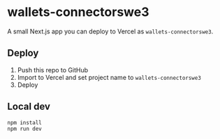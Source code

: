 # wallets-connectorswe3

A small Next.js app you can deploy to Vercel as `wallets-connectorswe3`.

## Deploy
1. Push this repo to GitHub
2. Import to Vercel and set project name to `wallets-connectorswe3`
3. Deploy

## Local dev
```
npm install
npm run dev
```
